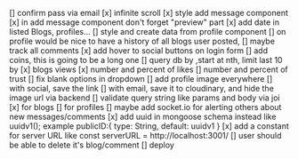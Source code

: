 [] confirm pass via email
[x] infinite scroll
[x] style add message component
[x] in add message component don't forget "preview" part
[x] add date in listed Blogs, profiles...
[] style and create data from profile component
    [] on profile would be nice to have a history of all blogs user posted,
    [] maybe track all comments
[x] add hover to social buttons on login form
[] add coins, this is going to be a long one
[] query db by ,start at nth, limit last 10 by
        [x] blogs views
        [x] number and percent of likes
        [] number and percent of trust
[] fix blank options in dropdown
[] add profile image everywhere
        [] with social, save the link
        [] with email, save it to cloudinary, and hide the image url via backend
[] validate query string like params and body via joi
        [x] for blogs
        [] for profiles
[] maybe add socket.io for alerting others about new messages/comments
[x] add uuid in mongoose schema instead like uuidv1(); example publicID:{ type: String, default: uuidv1 }
[x] add a constant for server URL like const serverURL = http://localhost:3001/
[] user should be able to delete it's blog/comment
[] deploy
